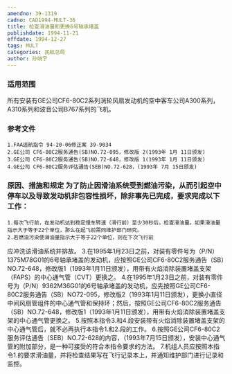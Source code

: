 ```yaml
---
amendno: 39-1319
cadno: CAD1994-MULT-36
title: 检查滑油量和更换6号轴承堵盖
publishdate: 1994-11-21
effdate: 1994-12-27
tags: MULT
categories: 民航总局
author: 孙晓宁
---
```


### 适用范围 
所有安装有GE公司CF6-80C2系列涡轮风扇发动机的空中客车公司A300系列，A310系列和波音公司B767系列的飞机。

<!--more-->
### 参考文件
    1.FAA适航指令 94-20-06修正案 39-9034 
    2.GE公司 CF6-80C2服务通告(SB)NO.72-095，修改版 2(1993年 1月 11日颁发) 
    3.GE公司 CF6-80C2服务通告(SB)NO.72-648，修改版 1(1993年 1月 11日颁发) 
    4.GE公司 CF6-80C2服务评估通告(SEB)NO.72-628，(1993年 7月 15日颁发) 

### 原因、措施和规定 为了防止因滑油系统受到燃油污染，从而引起空中停车以及导致发动机非包容性损坏，除非事先已完成，要求完成以下工作： 
    1.每次飞行前，在发动机达到稳定慢车转速（滑行前）至少30秒后，检查滑油量。如果滑油量指示大于等于22个单位，那么在起飞前需同维护部门研究。 
    2.若燃油污染使滑油量指示大于等于22个单位，则在下次飞行前
       
应冲洗该滑油系统并排故。 
    3.在1995年1月23日之前，对装有零件号为（P/N）1375M78G01的6号轴承堵盖的发动机，应按照GE公司CF6-80C2服务通告（SB）NO.72-648，修改版1（1993年1月11日颁发），用带有火焰消除装置堵盖支架（FAPS）的中心通气管（CVT）更换之。 
    4.在1995年1月23日之前，对装有零件号为（P/N）9362M36G01的6号轴承堵盖的发动机，应先按照GE公司CF6-80C2服务通告（SB）NO72-095，修改版2（1993年1月11日颁发），更换小直径中间风扇管组件的中心通气管和保持环；然后，按照GE公司CF6-80C2服务通告（SB）NO.72-648，修改版1（1993年1月11日颁发），用带有火焰消除装置堵盖支架的中心通气管更换之。 
    5.按照本指令3.和4.段安装带有火焰消除装置堵盖支架的中心通气管后，就不必再执行本指令1.和2.段的工作。 
    6.按照GE公司CF6-80C2服务评估通告（SEB）NO.72-628的内容，（1993年7月15日颁发），安装中心通气管的附加部分，是一种可接受的符合本指令要求的方法。 
    7.机组人员应按照本指令1.的要求滑油量，并将检查结果写在飞行记录本上，并通知维护部门进行记录和监控。


